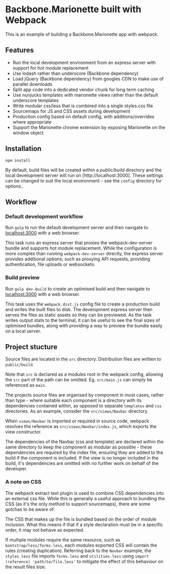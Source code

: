 # Backbone.Marionette built with Webpack

This is an example of building a Backbone.Marionette app with webpack.

## Features

- Run the local development environment from an express server with support for hot module replacement
- Use lodash rather than underscore (Backbone dependency)
- Load jQuery (Backbone dependency) from googles CDN to make use of parallel downloads
- Split app code into a dedicated vendor chunk for long term caching
- Use nunjucks templates with marionette views rather than the default underscore templates
- Write modular css/less that is combined into a single styles.css file
- Sourcemaps for JS and CSS assets during development
- Production config based on default config, with additions/overrides where appropriate
- Support the Marionette chrome extension by exposing Marionette on the window object


## Installation

`npm install`

By default, build files will be created within a *public/build* directory and the local development server will run on
 [http://localhost:3000].
 These settings can be changed to suit the local environment - see the `config` directory for options..

## Workflow

### Default development workflow

Run `gulp` to run the default development server and then navigate to [localhost:3000](http://localhost:3000) with a web
 browser.

This task runs an express server that proxies the webpack-dev-server bundle and supports hot module replacement.
While the configuration is more complex than running `webpack-dev-server` directly, the express server provides
 additional options; such as proxying API requests, providing authentication, file uploads or websockets.


### Build preview

Run `gulp dev-build` to create an optimised build and then navigate to [localhost:3000](http://localhost:3000) with a
 web browser.

This task uses the `webpack.dist.js` config file to create a production build and writes the built files to disk.
 The development express server then serves the files as static assets so they can be previewed.
As the task writes output stats to the terminal, it can be useful to see the final sizes of optimised bundles, along
 with providing a way to preview the bundle easily on a local server.


## Project stucture

Source files are located in the `src` directory. Distribution files are written to `public/build`.

Note that `src` is declared as a modules root in the webpack config, allowing the `src` part of the path can be omitted.
 Eg. `src/main.js` can simply be referenced as `main`.

The projects source files are organised by component in most cases, rather than type - where suitable each component
 is a directory with its dependencies contained within, as opposed to separate `templates` and `css` directories.
 As an example, consider the `src/views/Navbar` directory.

When `views/Navbar` is imported or required in source code, webpack resolves the reference as
 `src/views/Navbar/index.js`, which exports the view constructor.

The dependencies of the Navbar (css and template) are declared within the same directory to keep the component as
 modular as possible - these dependencies are required by the index file, ensuring they are added to the build if the
 component is included. If the view is no longer included in the build, it's dependencies are omitted with no further
 work on behalf of the developer.


### A note on CSS

The webpack extract text plugin is used to combine CSS dependencies into an external css file. While this is generally
 a useful approach to bundling the CSS (as it's the only method to support sourcemaps), there are some gotchas to be
 aware of:

The CSS that makes up the file is bundled based on the order of module inclusion. What this means if that if a style
 declaration must be in a specific order, it may not behave as expected.

If multiple modules require the same resource, such as `bootstrap/less/forms.less`, each modules exported CSS will
 contain the rules (creating duplication). Referring back to the `Navbar` example, the `styles.less` file imports
 `forms.less` and `utilities.less` using `import (reference) 'path/to/file.less'` to mitigate the effect of this
 behaviour on the result files size.

